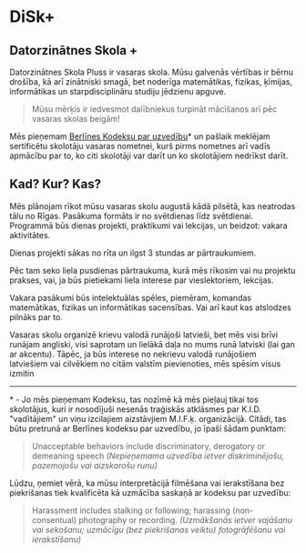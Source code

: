 # DiSk+

## Datorzinātnes Skola +

Datorzinātnes Skola Pluss ir vasaras skola.
Mūsu galvenās vērtības ir bērnu drošība, kā arī zinātniski smagā, bet noderīga matemātikas, fizikas, ķīmijas, informātikas un starpdisciplināru studiju jēdzienu apguve.

> Mūsu mērķis ir iedvesmot dalībniekus turpināt mācīšanos arī pēc vasaras skolas beigām!

Mēs pieņemam [Berlīnes Kodeksu par uzvedību](https://berlincodeofconduct.org/)\* un pašlaik meklējam sertificētu skolotāju vasaras nometnei, kurš pirms nometnes arī vadīs apmācību par to, ko citi skolotāji var darīt un ko skolotājiem nedrīkst darīt.

## Kad? Kur? Kas?

Mēs plānojam rīkot mūsu vasaras skolu augustā kādā pilsētā, kas neatrodas tālu no Rīgas. Pasākuma formāts ir no svētdienas līdz svētdienai. Programmā būs dienas projekti, praktikumi vai lekcijas, un beidzot: vakara aktivitātes.

Dienas projekti sākas no rīta un ilgst 3 stundas ar pārtraukumiem.

Pēc tam seko liela pusdienas pārtraukuma, kurā mēs rīkosim vai nu projektu prakses, vai, ja būs pietiekami liela interese par vieslektoriem, lekcijas.

Vakara pasākumi būs intelektuālas spēles, piemēram, komandas matemātikas, fizikas un informātikas sacensības. Vai arī kaut kas atslodzes pilnāks par to.

Vasaras skolu organizē krievu valodā runājoši latvieši, bet mēs visi brīvi runājam angliski, visi saprotam un lielākā daļa no mums runā latviski (lai gan ar akcentu). Tāpēc, ja būs interese no nekrievu valodā runājošiem latviešiem vai cilvēkiem no citām valstīm pievienoties, mēs spēsim visus izmitin

---

\* - Jo mēs pieņemam Kodeksu, tas nozīmē kā mēs pieļauj tikai tos skolotājus, kuri ir nosodījuši nesenās traģiskās atklāsmes par K.I.D. "vadītājiem" un viņu izcilajiem aizstāvjiem M.I.F.ķ. organizācijā. Citādi, tas būtu pretrunā ar Berlīnes kodeksu par uzvedību, jo īpaši šādam punktam:

> Unacceptable behaviors include discriminatory, derogatory or demeaning speech
> _(Nepieņemama uzvedība ietver diskriminējošu, pazemojošu vai aizskarošu runu)_

Lūdzu, ņemiet vērā, ka mūsu interpretācijā filmēšana vai ierakstīšana bez piekrišanas tiek kvalificēta kā uzmācība saskaņā ar kodeksu par uzvedību:

> Harassment includes stalking or following; harassing (non-consentual) photography or recording.
> _(Uzmākšanās ietver vajāšanu vai sekošanu; uzmācīgu (bez piekrišanas veiktu) fotogrāfēšanu vai ierakstīšanu)_
